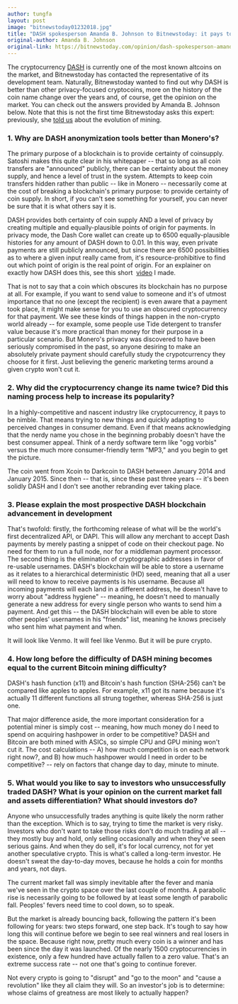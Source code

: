 ```yaml
---
author: tungfa
layout: post
image: "bitnewstoday01232018.jpg"
title: "DASH spokesperson Amanda B. Johnson to Bitnewstoday: it pays to be nimble"
original-author: Amanda B. Johnson
original-link: https://bitnewstoday.com/opinion/dash-spokesperson-amanda-b-johnson-to-bitnewstoday-it-pays-to-be-nimble/
---
```


The cryptocurrency [DASH](https://www.dash.org/) is currently one of the most known altcoins on the market, and Bitnewstoday has contacted the representative of its development team. Naturally, Bitnewstoday wanted to find out why DASH is better than other privacy-focused cryptocoins, more on the history of the coin name change over the years and, of course, get the opinion on the market. You can check out the answers provided by Amanda B. Johnson below. Note that this is not the first time Bitnewstoday asks this expert: previously, she [told us](https://bitnewstoday.com/market/mining/how-mining-equipment-evolved-from-gpu-to-asic/) about the evolution of mining.

### 1\. Why are DASH anonymization tools better than Monero's?

The primary purpose of a blockchain is to provide certainty of coinsupply. Satoshi makes this quite clear in his whitepaper -- that so long as all coin transfers are "announced" publicly, there can be certainty about the money supply, and hence a level of trust in the system. Attempts to keep coin transfers hidden rather than public -- like in Monero -- necessarily come at the cost of breaking a blockchain's primary purpose: to provide certainty of coin supply. In short, if you can't see something for yourself, you can never be sure that it is what others say it is.

DASH provides both certainty of coin supply AND a level of privacy by creating multiple and equally-plausible points of origin for payments. In privacy mode, the Dash Core wallet can create up to 6500 equally-plausible histories for any amount of DASH down to 0.01. In this way, even private payments are still publicly announced, but since there are 6500 possibilities as to where a given input really came from, it's resource-prohibitive to find out which point of origin is the real point of origin. For an explainer on exactly how DASH does this, see this short  [video](https://www.youtube.com/watch?v=vgCId3wJc5Y)[](http://savefrom.net/?url=https%3A%2F%2Fwww.youtube.com%2Fwatch%3Fv%3DvgCId3wJc5Y&utm_source=safari&utm_medium=extensions&utm_campaign=link_modifier "Get a direct link") I made.

That is not to say that a coin which obscures its blockchain has no purpose at all. For example, if you want to send value to someone and it's of utmost importance that no one (except the recipient) is even aware that a payment took place, it might make sense for you to use an obscured cryptocurrency for that payment. We see these kinds of things happen in the non-crypto world already -- for example, some people use Tide detergent to transfer value because it's more practical than money for their purpose in a particular scenario. But Monero's privacy was discovered to have been seriously compromised in the past, so anyone desiring to make an absolutely private payment should carefully study the crypotcurrency they choose for it first. Just believing the generic marketing terms around a given crypto won't cut it.

### 2\. Why did the cryptocurrency change its name twice? Did this naming process help to increase its popularity?

In a highly-competitive and nascent industry like cryptocurrency, it pays to be nimble. That means trying to new things and quickly adapting to perceived changes in consumer demand. Even if that means acknowledging that the nerdy name you chose in the beginning probably doesn't have the best consumer appeal. Think of a nerdy software term like "ogg vorbis" versus the much more consumer-friendly term "MP3," and you begin to get the picture.

The coin went from Xcoin to Darkcoin to DASH between January 2014 and January 2015. Since then -- that is, since these past three years -- it's been solidly DASH and I don't see another rebranding ever taking place.

### 3\. Please explain the most prospective DASH blockchain advancement in development

That's twofold: firstly, the forthcoming release of what will be the world's first decentralized API, or DAPI. This will allow any merchant to accept Dash payments by merely pasting a snippet of code on their checkout page. No need for them to run a full node, nor for a middleman payment processor. The second thing is the elimination of cryptographic addresses in favor of re-usable usernames. DASH's blockchain will be able to store a username as it relates to a hierarchical deterministic (HD) seed, meaning that all a user will need to know to receive payments is his username. Because all incoming payments will each land in a different address, he doesn't have to worry about "address hygiene" -- meaning, he doesn't need to manually generate a new address for every single person who wants to send him a payment. And get this -- the DASH blockchain will even be able to store other peoples' usernames in his "friends" list, meaning he knows precisely who sent him what payment and when.

It will look like Venmo. It will feel like Venmo. But it will be pure crypto.

### 4\. How long before the difficulty of DASH mining becomes equal to the current Bitcoin mining difficulty?

DASH's hash function (x11) and Bitcoin's hash function (SHA-256) can't be compared like apples to apples. For example, x11 got its name because it's actually 11 different functions all strung together, whereas SHA-256 is just one.

That major difference aside, the more important consideration for a potential miner is simply cost -- meaning, how much money do I need to spend on acquiring hashpower in order to be competitive? DASH and Bitcoin are both mined with ASICs, so simple CPU and GPU mining won't cut it. The cost calculations -- A) how much competition is on each network right now?, and B) how much hashpower would I need in order to be competitive? -- rely on factors that change day to day, minute to minute.

### 5\. What would you like to say to investors who unsuccessfully traded DASH? What is your opinion on the current market fall and assets differentiation? What should investors do?

Anyone who unsuccessfully trades anything is quite likely the norm rather than the exception. Which is to say, trying to time the market is very risky. Investors who don't want to take those risks don't do much trading at all -- they mostly buy and hold, only selling occasionally and when they've seen serious gains. And when they do sell, it's for local currency, not for yet another speculative crypto. This is what's called a long-term investor. He doesn't sweat the day-to-day moves, because he holds a coin for months and years, not days.

The current market fall was simply inevitable after the fever and mania we've seen in the crypto space over the last couple of months. A parabolic rise is necessarily going to be followed by at least some length of parabolic fall. Peoples' fevers need time to cool down, so to speak.

But the market is already bouncing back, following the pattern it's been following for years: two steps forward, one step back. It's tough to say how long this will continue before we begin to see real winners and real losers in the space. Because right now, pretty much every coin is a winner and has been since the day it was launched. Of the nearly 1500 cryptocurrencies in existence, only a few hundred have actually fallen to a zero value. That's an extreme success rate -- not one that's going to continue forever.

Not every crypto is going to "disrupt" and "go to the moon" and "cause a revolution" like they all claim they will. So an investor's job is to determine: whose claims of greatness are most likely to actually happen?

